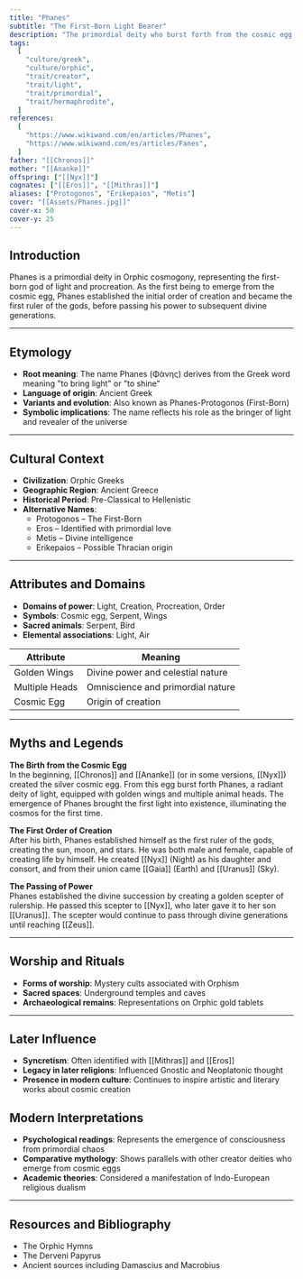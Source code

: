 ```yaml
---
title: "Phanes"
subtitle: "The First-Born Light Bearer"
description: "The primordial deity who burst forth from the cosmic egg, bringing light to the universe and establishing the first order of creation."
tags:
  [
    "culture/greek",
    "culture/orphic",
    "trait/creator",
    "trait/light",
    "trait/primordial",
    "trait/hermaphrodite",
  ]
references:
  [
    "https://www.wikiwand.com/en/articles/Phanes",
    "https://www.wikiwand.com/es/articles/Fanes",
  ]
father: "[[Chronos]]"
mother: "[[Ananke]]"
offspring: ["[[Nyx]]"]
cognates: ["[[Eros]]", "[[Mithras]]"]
aliases: ["Protogonos", "Erikepaios", "Metis"]
cover: "[[Assets/Phanes.jpg]]"
cover-x: 50
cover-y: 25
---
```


## Introduction

Phanes is a primordial deity in Orphic cosmogony, representing the first-born god of light and procreation. As the first being to emerge from the cosmic egg, Phanes established the initial order of creation and became the first ruler of the gods, before passing his power to subsequent divine generations.

---

## Etymology

- **Root meaning**: The name Phanes (Φάνης) derives from the Greek word meaning "to bring light" or "to shine"
- **Language of origin**: Ancient Greek
- **Variants and evolution**: Also known as Phanes-Protogonos (First-Born)
- **Symbolic implications**: The name reflects his role as the bringer of light and revealer of the universe

---

## Cultural Context

- **Civilization**: Orphic Greeks
- **Geographic Region**: Ancient Greece
- **Historical Period**: Pre-Classical to Hellenistic
- **Alternative Names**:
  - Protogonos – The First-Born
  - Eros – Identified with primordial love
  - Metis – Divine intelligence
  - Erikepaios – Possible Thracian origin

---

## Attributes and Domains

- **Domains of power**: Light, Creation, Procreation, Order
- **Symbols**: Cosmic egg, Serpent, Wings
- **Sacred animals**: Serpent, Bird
- **Elemental associations**: Light, Air

| Attribute      | Meaning                           |
| -------------- | --------------------------------- |
| Golden Wings   | Divine power and celestial nature |
| Multiple Heads | Omniscience and primordial nature |
| Cosmic Egg     | Origin of creation                |

---

## Myths and Legends

**The Birth from the Cosmic Egg**  
In the beginning, [[Chronos]] and [[Ananke]] (or in some versions, [[Nyx]]) created the silver cosmic egg. From this egg burst forth Phanes, a radiant deity of light, equipped with golden wings and multiple animal heads. The emergence of Phanes brought the first light into existence, illuminating the cosmos for the first time.

**The First Order of Creation**  
After his birth, Phanes established himself as the first ruler of the gods, creating the sun, moon, and stars. He was both male and female, capable of creating life by himself. He created [[Nyx]] (Night) as his daughter and consort, and from their union came [[Gaia]] (Earth) and [[Uranus]] (Sky).

**The Passing of Power**  
Phanes established the divine succession by creating a golden scepter of rulership. He passed this scepter to [[Nyx]], who later gave it to her son [[Uranus]]. The scepter would continue to pass through divine generations until reaching [[Zeus]].

---

## Worship and Rituals

- **Forms of worship**: Mystery cults associated with Orphism
- **Sacred spaces**: Underground temples and caves
- **Archaeological remains**: Representations on Orphic gold tablets

---

## Later Influence

- **Syncretism**: Often identified with [[Mithras]] and [[Eros]]
- **Legacy in later religions**: Influenced Gnostic and Neoplatonic thought
- **Presence in modern culture**: Continues to inspire artistic and literary works about cosmic creation

## Modern Interpretations

- **Psychological readings**: Represents the emergence of consciousness from primordial chaos
- **Comparative mythology**: Shows parallels with other creator deities who emerge from cosmic eggs
- **Academic theories**: Considered a manifestation of Indo-European religious dualism

---

## Resources and Bibliography

- The Orphic Hymns
- The Derveni Papyrus
- Ancient sources including Damascius and Macrobius
